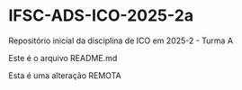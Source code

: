 # IFSC-ADS-ICO-2025-2a
Repositório inicial da disciplina de ICO em 2025-2 - Turma A

Este é o arquivo README.md

Esta é uma alteração REMOTA
